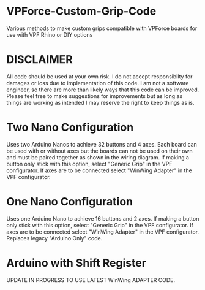 # VPForce-Custom-Grip-Code
Various methods to make custom grips compatible with VPForce boards for use with VPF Rhino or DIY options

# DISCLAIMER
All code should be used at your own risk. I do not accept responsibilty for damages or loss due to implementation of this code. I am not a software engineer, so there are more than likely ways that this code can be improved. Please feel free to make suggestions for improvements but as long as things are working as intended I may reserve the right to keep things as is.

# Two Nano Configuration
Uses two Arduino Nanos to achieve 32 buttons and 4 axes. Each board can be used with or without axes but the boards can not be used on their own and must be paired together as shown in the wiring diagram. If making a button only stick with this option, select "Generic Grip" in the VPF configurator. If axes are to be connected select "WinWing Adapter" in the VPF configurator. 

# One Nano Configuration
Uses one Arduino Nano to achieve 16 buttons and 2 axes. If making a button only stick with this option, select "Generic Grip" in the VPF configurator. If axes are to be connected select "WinWing Adapter" in the VPF configurator. Replaces legacy "Arduino Only" code. 

# Arduino with Shift Register
UPDATE IN PROGRESS TO USE LATEST WinWing ADAPTER CODE. 
<!--Use the files in "Arduino+Shift-Register" if you have connected a shift register in series with your Arduino to expand the inputs. This was orignally designed for the VPForce Shift Register board but should work with other shift registers that use CD4021B shift registers or SN74HC165 shift registers with an inverted latch signal. Please review the connection diagrams of those chips prior to connection to verify proper circuit configurations.-->

